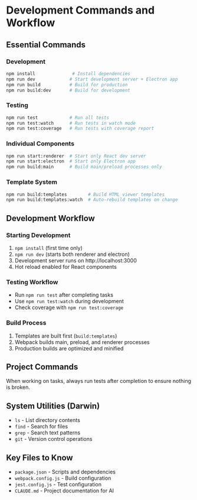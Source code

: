 # Development Commands and Workflow

## Essential Commands

### Development
```bash
npm install              # Install dependencies
npm run dev             # Start development server + Electron app
npm run build           # Build for production
npm run build:dev       # Build for development
```

### Testing
```bash
npm run test            # Run all tests
npm run test:watch      # Run tests in watch mode
npm run test:coverage   # Run tests with coverage report
```

### Individual Components
```bash
npm run start:renderer  # Start only React dev server
npm run start:electron  # Start only Electron app
npm run build:main      # Build main/preload processes only
```

### Template System
```bash
npm run build:templates        # Build HTML viewer templates
npm run build:templates:watch  # Auto-rebuild templates on change
```

## Development Workflow

### Starting Development
1. `npm install` (first time only)
2. `npm run dev` (starts both renderer and electron)
3. Development server runs on http://localhost:3000
4. Hot reload enabled for React components

### Testing Workflow
- Run `npm run test` after completing tasks
- Use `npm run test:watch` during development
- Check coverage with `npm run test:coverage`

### Build Process
1. Templates are built first (`build:templates`)
2. Webpack builds main, preload, and renderer processes
3. Production builds are optimized and minified

## Project Commands
When working on tasks, always run tests after completion to ensure nothing is broken.

## System Utilities (Darwin)
- `ls` - List directory contents
- `find` - Search for files
- `grep` - Search text patterns
- `git` - Version control operations

## Key Files to Know
- `package.json` - Scripts and dependencies
- `webpack.config.js` - Build configuration
- `jest.config.js` - Test configuration
- `CLAUDE.md` - Project documentation for AI